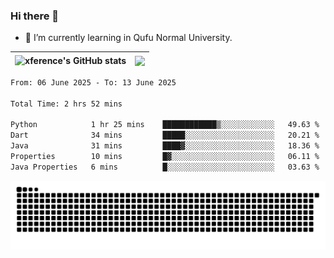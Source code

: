 ### Hi there 👋

<!--
**xference/xference** is a ✨ _special_ ✨ repository because its `README.md` (this file) appears on your GitHub profile.

Here are some ideas to get you started:

- 🔭 I’m currently working on ...

- 👯 I’m looking to collaborate on ...
- 🤔 I’m looking for help with ...
- 💬 Ask me about ...
- 📫 How to reach me: ...
- 😄 Pronouns: ...
- ⚡ Fun fact: ...
-->
- 🌱 I’m currently learning in Qufu Normal University.


| <img src="https://github-readme-stats.vercel.app/api?username=xference&show_icons=true&theme=ambient_gradient" alt="xference's GitHub stats" align="center"/> | <img src="https://github-readme-streak-stats.herokuapp.com/?user=xference"  style="zoom:100%;" align="center"/> |
| ------------------------------------------------------------ | ------------------------------------------------------------ |

<!--START_SECTION:waka-->

```txt
From: 06 June 2025 - To: 13 June 2025

Total Time: 2 hrs 52 mins

Python            1 hr 25 mins    ████████████▒░░░░░░░░░░░░   49.63 %
Dart              34 mins         █████░░░░░░░░░░░░░░░░░░░░   20.21 %
Java              31 mins         ████▓░░░░░░░░░░░░░░░░░░░░   18.36 %
Properties        10 mins         █▓░░░░░░░░░░░░░░░░░░░░░░░   06.11 %
Java Properties   6 mins          █░░░░░░░░░░░░░░░░░░░░░░░░   03.63 %
```

<!--END_SECTION:waka-->

<picture>
  <source media="(prefers-color-scheme: dark)" srcset="https://raw.githubusercontent.com/xference/xference/output/github-contribution-grid-snake-dark.svg" />
  <source media="(prefers-color-scheme: light)" srcset="https://raw.githubusercontent.com/xference/xference/output/github-contribution-grid-snake.svg" />
  <img alt="github-snake" src="https://raw.githubusercontent.com/xference/xference/output/github-contribution-grid-snake.svg" />
</picture>
